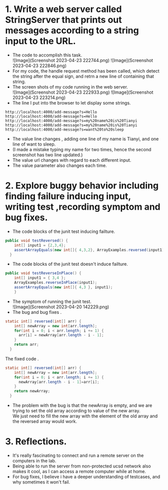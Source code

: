 # 1. Write a web server called StringServer that prints out messages according to a string input to the URL. <br />
 - The code to accomplish this task. <br /> 
![Image](Screenshot 2023-04-23 222744.png)
![Image](Screenshot 2023-04-23 222846.png)
 - For my code, the handle request method has been called, which detect the string after the equal sign, and retrn a new line of containing that string.<br />
 - The screen shots of my code running in the web server. <br />
 ![Image](Screenshot 2023-04-23 222933.png)
 ![Image](Screenshot 2023-04-23 223214.png)
 - The line I put into the browser to let display some strings.
 ```
 http://localhost:4000/add-message?s=Hello
 http://localhost:4000/add-message?s=Hello
 http://localhost:4000/add-message?s=my%20name%20is%20Tianyi
 http://localhost:4000/add-message?s=my%20name%20is%20Tianyi
 http://localhost:4000/add-message?s=want%20to%20sleep
 ```
 - The value line changes , adding one line of my name is Tianyi, and one line of want to sleep. <br />
 - (I made a mistake typing my name for two times, hence the second screenshot has two line updated.) <br />
 - The value url changes with regard to each different input.<br />
 - The value parameter also changes each time.<br />
# 2. Explore buggy behavior including finding failure inducing input, writing test ,recording symptom and bug fixes. <br />
 - The code blocks of the junit test inducing failture. <br /> 
``` java
public void testReversed() {
    int[] input1 = {2,3,4};
    assertArrayEquals(new int[]{ 4,3,2}, ArrayExamples.reversed(input1));
  }
```
 - The code blocks of the junit test doesn't induce  failture. <br />
``` java
public void testReverseInPlace() {
    int[] input1 = { 3,4 };
    ArrayExamples.reverseInPlace(input1);
    assertArrayEquals(new int[]{ 4,3 }, input1);
	}
```
- The symptom of running the  junit test. <br /> 
![Image](Screenshot 2023-04-20 142229.png)
- The bug and bug fixes . <br />
``` java
static int[] reversed(int[] arr) {
    int[] newArray = new int[arr.length];
    for(int i = 0; i < arr.length; i += 1) {
      arr[i] = newArray[arr.length - i - 1];
    }
    return arr;
  }
```
The fixed code . <br />
``` java
static int[] reversed(int[] arr) {
    int[] newArray = new int[arr.length];
    for(int i = 0; i < arr.length; i += 1) {
      newArray[arr.length - i - 1]=arr[i];
    }
    return newArray;
  }
```
- The problem with the bug is that the newArray is empty, and we are trying to set the old array according to value of the new array.<br />
We just need to fill the new array with the element of the old array and the reversed array would work.<br />
# 3. Reflections. <br />
- It's really fascinating to connect and run a remote server on the computers in the lab. <br /> 
- Being able to run the server from non-protected ucsd network also makes it cool, as I can access a remote computer while at home.<br /> 
- For bug fixes, I believe i have a deeper understanding of testcases, and why sometimes it won't fail.<br /> 


 

